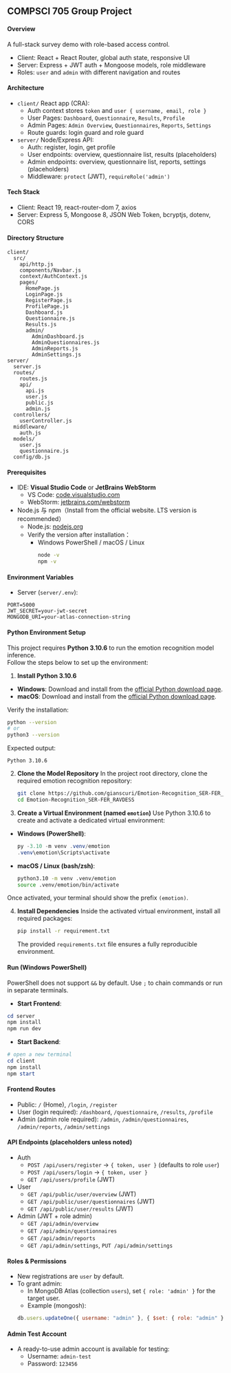 ## COMPSCI 705 Group Project

#### Overview
A full-stack survey demo with role-based access control.
- Client: React + React Router, global auth state, responsive UI
- Server: Express + JWT auth + Mongoose models, role middleware
- Roles: `user` and `admin` with different navigation and routes

#### Architecture
- `client/` React app (CRA):
  - Auth context stores `token` and `user { username, email, role }`
  - User Pages: `Dashboard`, `Questionnaire`, `Results`, `Profile`
  - Admin Pages: `Admin Overview`, `Questionnaires`, `Reports`, `Settings`
  - Route guards: login guard and role guard
- `server/` Node/Express API:
  - Auth: register, login, get profile
  - User endpoints: overview, questionnaire list, results (placeholders)
  - Admin endpoints: overview, questionnaire list, reports, settings (placeholders)
  - Middleware: `protect` (JWT), `requireRole('admin')`

#### Tech Stack
- Client: React 19, react-router-dom 7, axios
- Server: Express 5, Mongoose 8, JSON Web Token, bcryptjs, dotenv, CORS


#### Directory Structure
```
client/
  src/
    api/http.js
    components/Navbar.js
    context/AuthContext.js
    pages/
      HomePage.js
      LoginPage.js
      RegisterPage.js
      ProfilePage.js
      Dashboard.js
      Questionnaire.js
      Results.js
      admin/
        AdminDashboard.js
        AdminQuestionnaires.js
        AdminReports.js
        AdminSettings.js
server/
  server.js
  routes/
    routes.js
    api/
      api.js
      user.js
      public.js
      admin.js
  controllers/
    userController.js
  middleware/
    auth.js
  models/
    user.js
    questionnaire.js
  config/db.js
```
#### Prerequisites
- IDE: **Visual Studio Code** or **JetBrains WebStorm**
  - VS Code: [code.visualstudio.com](https://code.visualstudio.com/)
  - WebStorm: [jetbrains.com/webstorm](https://www.jetbrains.com/webstorm/)
- Node.js 与 npm（Install from the official website. LTS version is recommended）
  - Node.js: [nodejs.org](https://nodejs.org/)
  - Verify the version after installation：
    - Windows PowerShell / macOS / Linux
      ```bash
      node -v
      npm -v
      ```
      
#### Environment Variables
- Server (`server/.env`):
```
PORT=5000
JWT_SECRET=your-jwt-secret
MONGODB_URI=your-atlas-connection-string
```
#### Python Environment Setup

This project requires **Python 3.10.6** to run the emotion recognition model inference.  
Follow the steps below to set up the environment:

1. **Install Python 3.10.6**
  - **Windows**: Download and install from the [official Python download page](https://www.python.org/ftp/python/3.10.6/python-3.10.6-amd64.exe).
  - **macOS**: Download and install from the [official Python download page](https://www.python.org/ftp/python/3.10.6/python-3.10.6-macos11.pkg).

   Verify the installation:
   ```bash
   python --version
   # or
   python3 --version
   ```
   Expected output:
   ```
   Python 3.10.6
   ```

2. **Clone the Model Repository**
   In the project root directory, clone the required emotion recognition repository:
   ```bash
   git clone https://github.com/gianscuri/Emotion-Recognition_SER-FER_RAVDESS.git
   cd Emotion-Recognition_SER-FER_RAVDESS
   ```

3. **Create a Virtual Environment (named `emotion`)**
   Use Python 3.10.6 to create and activate a dedicated virtual environment:
  - **Windows (PowerShell)**:
    ```powershell
    py -3.10 -m venv .venv/emotion
    .venv\emotion\Scripts\activate
    ```
  - **macOS / Linux (bash/zsh)**:
    ```bash
    python3.10 -m venv .venv/emotion
    source .venv/emotion/bin/activate
    ```

   Once activated, your terminal should show the prefix `(emotion)`.

4. **Install Dependencies**
   Inside the activated virtual environment, install all required packages:
   ```bash
   pip install -r requirement.txt
   ```

   The provided `requirements.txt` file ensures a fully reproducible environment.

#### Run (Windows PowerShell)
PowerShell does not support `&&` by default. Use `;` to chain commands or run in separate terminals.
  - **Start Frontend**:
```powershell
cd server 
npm install
npm run dev
```
- **Start Backend**:
```powershell
# open a new terminal
cd client 
npm install 
npm start
```

#### Frontend Routes
- Public: `/` (Home), `/login`, `/register`
- User (login required): `/dashboard`, `/questionnaire`, `/results`, `/profile`
- Admin (admin role required): `/admin`, `/admin/questionnaires`, `/admin/reports`, `/admin/settings`

#### API Endpoints (placeholders unless noted)
- Auth
  - `POST /api/users/register` → `{ token, user }` (defaults to role `user`)
  - `POST /api/users/login` → `{ token, user }`
  - `GET /api/users/profile` (JWT)
- User
  - `GET /api/public/user/overview` (JWT)
  - `GET /api/public/user/questionnaires` (JWT)
  - `GET /api/public/user/results` (JWT)
- Admin (JWT + role admin)
  - `GET /api/admin/overview`
  - `GET /api/admin/questionnaires`
  - `GET /api/admin/reports`
  - `GET /api/admin/settings`, `PUT /api/admin/settings`

#### Roles & Permissions
- New registrations are `user` by default.
- To grant admin:
  - In MongoDB Atlas (collection `users`), set `{ role: 'admin' }` for the target user.
  - Example (mongosh):
  ```js
  db.users.updateOne({ username: "admin" }, { $set: { role: "admin" }})
  ```

#### Admin Test Account
- A ready-to-use admin account is available for testing:
  - Username: `admin-test`
  - Password: `123456`


